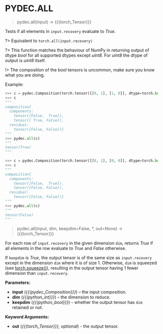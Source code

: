 # PYDEC.ALL
> pydec.all(input) →  {{{torch_Tensor}}}

Tests if all elements in `input.recovery` evaluate to *True*.

?> Equivalent to `torch.all(input.recovery)`

?> This function matches the behaviour of NumPy in returning output of dtype *bool* for all supported dtypes except *uint8*. For *uint8* the dtype of output is *uint8* itself.

!> The composition of the bool tensors is uncommon, make sure you know what you are doing.

Example:
```python
>>> c = pydec.Composition(torch.tensor([[0, 1], [1, 0]], dtype=torch.bool))
>>> c
"""
composition{
  components:
    tensor([False,  True]),
    tensor([ True, False]),
  residual:
    tensor([False, False])}
"""
>>> pydec.all(c)
"""
tensor(True)
"""

>>> c = pydec.Composition(torch.tensor([[0, 1], [0, 0]], dtype=torch.bool))
>>> c
"""
composition{
  components:
    tensor([False,  True]),
    tensor([False, False]),
  residual:
    tensor([False, False])}
"""
>>> pydec.all(c)
"""
tensor(False)
"""
```

> pydec.all(input, dim, keepdim=False, *, out=None) →  {{{torch_Tensor}}}

For each row of `input.recovery` in the given dimension `dim`, returns *True* if all elements in the row evaluate to *True* and *False* otherwise.

If `keepdim` is *True*, the output tensor is of the same size as `input.recovery` except in the dimension `dim` where it is of size 1. Otherwise, `dim` is squeezed (see [torch.squeeze()](https://pytorch.org/docs/stable/generated/torch.squeeze.html#torch.squeeze)), resulting in the output tensor having 1 fewer dimension than `input.recovery`.

**Parameters:**

* **input** (*{{{pydec_Composition}}}*) – the input composition.
* **dim** (*{{{python_int}}}*) – the dimension to reduce.
* **keepdim** (*{{{python_bool}}}*) - whether the output tensor has `dim` retained or not.

**Keyword Arguments:**
* **out** (*{{{torch_Tensor}}}, optional*) - the output tensor.
